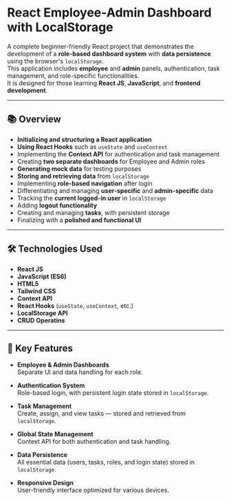 # React Employee-Admin Dashboard with LocalStorage

A complete beginner-friendly React project that demonstrates the development of a **role-based dashboard system** with **data persistence** using the browser's `localStorage`.  
This application includes **employee** and **admin** panels, authentication, task management, and role-specific functionalities.  
It is designed for those learning **React JS**, **JavaScript**, and **frontend development**.

---

## 📚 Overview
- **Initializing and structuring a React application**
- **Using React Hooks** such as `useState` and `useContext`
- Implementing the **Context API** for authentication and task management
- Creating **two separate dashboards** for Employee and Admin roles
- **Generating mock data** for testing purposes
- **Storing and retrieving data** from `localStorage`
- Implementing **role-based navigation** after login
- Differentiating and managing **user-specific** and **admin-specific** data
- Tracking the **current logged-in user** in `localStorage`
- Adding **logout functionality**
- Creating and managing **tasks**, with persistent storage
- Finalizing with a **polished and functional UI**

---

## 🛠 Technologies Used
- **React JS**
- **JavaScript (ES6)**
- **HTML5**
- **Tailwind CSS**
- **Context API**
- **React Hooks** (`useState`, `useContext`, etc.)
- **LocalStorage API**
- **CRUD Operatins**
---

## 🎯 Key Features

- **Employee & Admin Dashboards**  
  Separate UI and data handling for each role.

- **Authentication System**  
  Role-based login, with persistent login state stored in `localStorage`.

- **Task Management**  
  Create, assign, and view tasks — stored and retrieved from `localStorage`.

- **Global State Management**  
  Context API for both authentication and task handling.

- **Data Persistence**  
  All essential data (users, tasks, roles, and login state) stored in `localStorage`.

- **Responsive Design**  
  User-friendly interface optimized for various devices.


